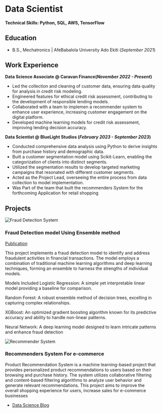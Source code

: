 # Data Scientist

#### Technical Skills: Python, SQL, AWS, TensorFlow

## Education
- B.S., Mechatronics | AfeBabalola University Ado Ekiti (_September 2021_)

## Work Experience
**Data Science Associate @ Caravan Finance(_November 2022 - Present_)**
- Led the collection and cleaning of customer data, ensuring data
quality for analysis in credit risk modeling.
- Engineered features for ethical credit risk assessment,
contributing to the development of responsible lending models.
- Collaborated with a team to implemen a recommender system
to enhance user experience, increasing customer engagement
on the digital platform.
- Developed machine learning models for credit risk
assessment, improving lending decision accuracy.

**Data Scientist @ BlueLight Studios (_February 2023 - September 2023_)**
- Conducted comprehensive data analysis using Python to derive insights from
purchase history and demographic data.
- Built a customer segmentation model using Scikit-Learn, enabling the
categorization of clients into distinct segments.
- Utilized the segmentation results to develop targeted marketing campaigns
that resonated with different customer segments.
- Acted as the Project Lead, overseeing the entire process from data collection
to model implementation.
- Was Part of the team that built the recommenders System for the forthcoming
Application for retail shopping

## Projects

![Fraud Detection System](/assets/Frauddetect.png)

### Fraud Detection model Using Ensemble method

[Publication](https://medium.com/@otukoyaismail/a-project-walkthrough-into-a-fraud-detection-model-05ee93c55e30)

This project implements a fraud detection model to identify and address fraudulent activities in financial transactions. The model employs a combination of traditional machine learning algorithms and deep learning techniques, forming an ensemble to harness the strengths of individual models.

Models Included Logistic Regression: A simple yet interpretable linear model providing a baseline for comparison.

Random Forest: A robust ensemble method of decision trees, excelling in capturing complex relationships.

XGBoost: An optimized gradient boosting algorithm known for its predictive accuracy and ability to handle non-linear patterns.

Neural Network: A deep learning model designed to learn intricate patterns and enhance fraud detection

![Recommender System](/assets/recommendation_system.png)

### Recommenders System For e-commerce


Product Recommendation System is a machine learning-based project that provides personalized product recommendations to users based on their browsing and purchase history. The system utilizes collaborative filtering and content-based filtering algorithms to analyze user behavior and generate relevant recommendations. This project aims to improve the overall shopping experience for users, increase sales for e-commerce businesses





- [Data Science Blog](https://medium.com/@otukoyaismail/)
